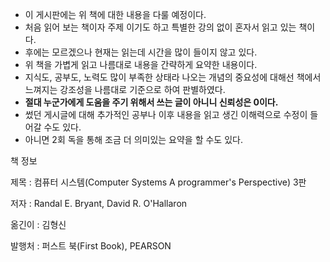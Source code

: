 - 이 게시판에는 위 책에 대한 내용을 다룰 예정이다. 
- 처음 읽어 보는 책이자 주제 이기도 하고 특별한 강의 없이 혼자서 읽고 있는 책이다. 
- 후에는 모르겠으나 현재는  읽는데 시간을 많이 들이지 않고 있다. 
- 위 책을 가볍게 읽고 나름대로 내용을 간략하게 요약한 내용이다.
- 지식도, 공부도, 노력도 많이 부족한 상태라 나오는 개념의 중요성에 대해선 책에서 느껴지는 강조성을 나름대로 기준으로 하여 판별하였다.
- **절대 누군가에게 도움을 주기 위해서 쓰는 글이 아니니 신뢰성은 0이다.**
- 썼던 게시글에 대해 추가적인 공부나 이후 내용을 읽고 생긴 이해력으로 수정이 들어갈 수도 있다.
- 아니면 2회 독을 통해 조금 더 의미있는 요약을 할 수도 있다.



책 정보

제목 : 컴퓨터 시스템(Computer Systems A programmer's Perspective) 3판

저자 : Randal E. Bryant, David R. O'Hallaron

옮긴이 : 김형신

발행처 : 퍼스트 북(First Book), PEARSON